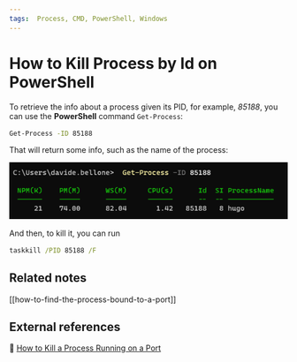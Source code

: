 ```yaml
---
tags:  Process, CMD, PowerShell, Windows
---
```


# How to Kill Process by Id on PowerShell

To retrieve the info about a process given its PID, for example, _85188_, you can use the **PowerShell** command `Get-Process`:

```cmd
Get-Process -ID 85188
```

That will return some info, such as the name of the process:

![Process Info](./get-process-info.png)

And then, to kill it, you can run

```cmd
taskkill /PID 85188 /F
```

## Related notes

[[how-to-find-the-process-bound-to-a-port]]

## External references

🔗 [How to Kill a Process Running on a Port](https://dev.to/smpnjn/how-to-kill-a-process-running-on-a-port-3pdf)
